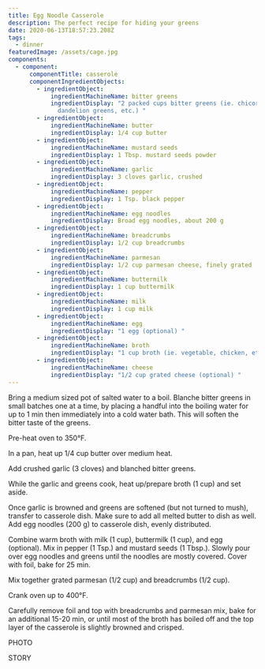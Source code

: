 ```yaml
---
title: Egg Noodle Casserole
description: The perfect recipe for hiding your greens
date: 2020-06-13T18:57:23.208Z
tags:
  - dinner
featuredImage: /assets/cage.jpg
components:
  - component:
      componentTitle: casserole
      componentIngredientObjects:
        - ingredientObject:
            ingredientMachineName: bitter greens
            ingredientDisplay: "2 packed cups bitter greens (ie. chicory, beet leaves,
              dandelion greens, etc.) "
        - ingredientObject:
            ingredientMachineName: butter
            ingredientDisplay: 1/4 cup butter
        - ingredientObject:
            ingredientMachineName: mustard seeds
            ingredientDisplay: 1 Tbsp. mustard seeds powder
        - ingredientObject:
            ingredientMachineName: garlic
            ingredientDisplay: 3 cloves garlic, crushed
        - ingredientObject:
            ingredientMachineName: pepper
            ingredientDisplay: 1 Tsp. black pepper
        - ingredientObject:
            ingredientMachineName: egg noodles
            ingredientDisplay: Broad egg noodles, about 200 g
        - ingredientObject:
            ingredientMachineName: breadcrumbs
            ingredientDisplay: 1/2 cup breadcrumbs
        - ingredientObject:
            ingredientMachineName: parmesan
            ingredientDisplay: 1/2 cup parmesan cheese, finely grated
        - ingredientObject:
            ingredientMachineName: buttermilk
            ingredientDisplay: 1 cup buttermilk
        - ingredientObject:
            ingredientMachineName: milk
            ingredientDisplay: 1 cup milk
        - ingredientObject:
            ingredientMachineName: egg
            ingredientDisplay: "1 egg (optional) "
        - ingredientObject:
            ingredientMachineName: broth
            ingredientDisplay: "1 cup broth (ie. vegetable, chicken, etc.) "
        - ingredientObject:
            ingredientMachineName: cheese
            ingredientDisplay: "1/2 cup grated cheese (optional) "
---
```

Bring a medium sized pot of salted water to a boil. Blanche bitter greens in small batches one at a time, by placing a handful into the boiling water for up to 1 min then immediately into a cold water bath. This will soften the bitter taste of the greens. 

Pre-heat oven to 350°F. 

In a pan, heat up 1/4 cup butter over medium heat. 

Add crushed garlic (3 cloves) and blanched bitter greens. 

While the garlic and greens cook, heat up/prepare broth (1 cup) and set aside.

Once garlic is browned and greens are softened (but not turned to mush),  transfer to casserole dish. Make sure to add all melted butter to dish as well. Add egg noodles (200 g) to casserole dish, evenly distributed. 

Combine warm broth with milk (1 cup), buttermilk (1 cup), and egg (optional). Mix in pepper (1 Tsp.) and mustard seeds (1 Tbsp.). Slowly pour over egg noodles and greens until the noodles are mostly covered. Cover with foil, bake for 25 min. 

Mix together grated parmesan (1/2 cup) and breadcrumbs (1/2 cup).

Crank oven up to 400°F. 

Carefully remove foil and top with breadcrumbs and parmesan mix, bake for an additional 15-20 min, or until most of the broth has boiled off and the top layer of the casserole is slightly browned and crisped. 

PHOTO

STORY